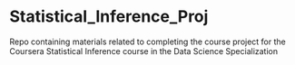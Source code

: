 # Statistical_Inference_Proj
Repo containing materials related to completing the course project for the Coursera Statistical Inference course in the Data Science Specialization
